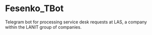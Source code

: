 # Fesenko_TBot
Telegram bot for processing service desk requests at LAS, a company within the LANIT group of companies.
